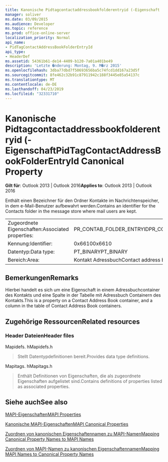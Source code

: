 ```yaml
---
title: Kanonische Pidtagcontactaddressbookfolderentryid (-Eigenschaft
manager: soliver
ms.date: 03/09/2015
ms.audience: Developer
ms.topic: reference
ms.prod: office-online-server
localization_priority: Normal
api_name:
- PidTagContactAddressBookFolderEntryId
api_type:
- HeaderDef
ms.assetid: 54361b61-de14-4409-b120-7a01a401be49
description: 'Letzte �nderung: Montag, 9. M�rz 2015'
ms.openlocfilehash: 3dba77dbd7f50693656ba5c74fcd1dd167a23d5f
ms.sourcegitcommit: 8fe462c32b91c87911942c188f3445e85a54137c
ms.translationtype: MT
ms.contentlocale: de-DE
ms.lasthandoff: 04/23/2019
ms.locfileid: "32331710"
---
```

# <a name="pidtagcontactaddressbookfolderentryid-canonical-property"></a><span data-ttu-id="57094-103">Kanonische Pidtagcontactaddressbookfolderentryid (-Eigenschaft</span><span class="sxs-lookup"><span data-stu-id="57094-103">PidTagContactAddressBookFolderEntryId Canonical Property</span></span>

  
  
<span data-ttu-id="57094-104">**Gilt für**: Outlook 2013 | Outlook 2016</span><span class="sxs-lookup"><span data-stu-id="57094-104">**Applies to**: Outlook 2013 | Outlook 2016</span></span> 
  
<span data-ttu-id="57094-105">Enthält einen Bezeichner für den Ordner Kontakte im Nachrichtenspeicher, in dem e-Mail-Benutzer aufbewahrt werden.</span><span class="sxs-lookup"><span data-stu-id="57094-105">Contains an identifier for the Contacts folder in the message store where mail users are kept.</span></span> 
  
|||
|:-----|:-----|
|<span data-ttu-id="57094-106">Zugeordnete Eigenschaften:</span><span class="sxs-lookup"><span data-stu-id="57094-106">Associated properties:</span></span>  <br/> |<span data-ttu-id="57094-107">PR_CONTAB_FOLDER_ENTRYID</span><span class="sxs-lookup"><span data-stu-id="57094-107">PR_CONTAB_FOLDER_ENTRYID</span></span>  <br/> |
|<span data-ttu-id="57094-108">Kennung:</span><span class="sxs-lookup"><span data-stu-id="57094-108">Identifier:</span></span>  <br/> |<span data-ttu-id="57094-109">0x6610</span><span class="sxs-lookup"><span data-stu-id="57094-109">0x6610</span></span>  <br/> |
|<span data-ttu-id="57094-110">Datentyp:</span><span class="sxs-lookup"><span data-stu-id="57094-110">Data type:</span></span>  <br/> |<span data-ttu-id="57094-111">PT_BINARY</span><span class="sxs-lookup"><span data-stu-id="57094-111">PT_BINARY</span></span>  <br/> |
|<span data-ttu-id="57094-112">Bereich:</span><span class="sxs-lookup"><span data-stu-id="57094-112">Area:</span></span>  <br/> |<span data-ttu-id="57094-113">Kontakt Adressbuch</span><span class="sxs-lookup"><span data-stu-id="57094-113">Contact address book</span></span>  <br/> |
   
## <a name="remarks"></a><span data-ttu-id="57094-114">Bemerkungen</span><span class="sxs-lookup"><span data-stu-id="57094-114">Remarks</span></span>

<span data-ttu-id="57094-115">Hierbei handelt es sich um eine Eigenschaft in einem Adressbuchcontainer des Kontakts und eine Spalte in der Tabelle mit Adressbuch Containern des Kontakts.</span><span class="sxs-lookup"><span data-stu-id="57094-115">This is a property on a Contact Address Book container, and a column in the table of Contact Address Book containers.</span></span>
  
## <a name="related-resources"></a><span data-ttu-id="57094-116">Zugehörige Ressourcen</span><span class="sxs-lookup"><span data-stu-id="57094-116">Related resources</span></span>

### <a name="header-files"></a><span data-ttu-id="57094-117">Header Dateien</span><span class="sxs-lookup"><span data-stu-id="57094-117">Header files</span></span>

<span data-ttu-id="57094-118">Mapidefs. h</span><span class="sxs-lookup"><span data-stu-id="57094-118">Mapidefs.h</span></span>
  
> <span data-ttu-id="57094-119">Stellt Datentypdefinitionen bereit.</span><span class="sxs-lookup"><span data-stu-id="57094-119">Provides data type definitions.</span></span>
    
<span data-ttu-id="57094-120">Mapitags. h</span><span class="sxs-lookup"><span data-stu-id="57094-120">Mapitags.h</span></span>
  
> <span data-ttu-id="57094-121">Enthält Definitionen von Eigenschaften, die als zugeordnete Eigenschaften aufgelistet sind.</span><span class="sxs-lookup"><span data-stu-id="57094-121">Contains definitions of properties listed as associated properties.</span></span>
    
## <a name="see-also"></a><span data-ttu-id="57094-122">Siehe auch</span><span class="sxs-lookup"><span data-stu-id="57094-122">See also</span></span>



[<span data-ttu-id="57094-123">MAPI-Eigenschaften</span><span class="sxs-lookup"><span data-stu-id="57094-123">MAPI Properties</span></span>](mapi-properties.md)
  
[<span data-ttu-id="57094-124">Kanonische MAPI-Eigenschaften</span><span class="sxs-lookup"><span data-stu-id="57094-124">MAPI Canonical Properties</span></span>](mapi-canonical-properties.md)
  
[<span data-ttu-id="57094-125">Zuordnen von kanonischen Eigenschaftennamen zu MAPI-Namen</span><span class="sxs-lookup"><span data-stu-id="57094-125">Mapping Canonical Property Names to MAPI Names</span></span>](mapping-canonical-property-names-to-mapi-names.md)
  
[<span data-ttu-id="57094-126">Zuordnen von MAPI-Namen zu kanonischen Eigenschaftennamen</span><span class="sxs-lookup"><span data-stu-id="57094-126">Mapping MAPI Names to Canonical Property Names</span></span>](mapping-mapi-names-to-canonical-property-names.md)

